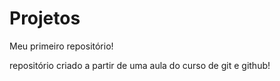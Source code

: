 # Projetos
 Meu primeiro repositório!
 
repositório criado a partir de uma aula do curso de git e github!